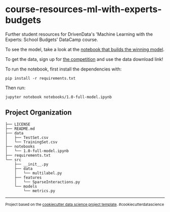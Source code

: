 # course-resources-ml-with-experts-budgets
Further student resources for DrivenData's 'Machine Learning with the Experts: School Budgets' DataCamp course.

To see the model, take a look at the [notebook that builds the winning model](notebooks/1.0-full-model.ipynb).

To get the data, sign up for [the competition](https://www.drivendata.org/competitions/46/box-plots-for-education-reboot/) and use the data download link!

To run the notebook, first install the dependencies with:

    pip install -r requirements.txt

Then run:

    jupyter notebook notebooks/1.0-full-model.ipynb


Project Organization
------------

    ├── LICENSE
    ├── README.md   
    ├── data
    │   ├── TestSet.csv
    │   └── TrainingSet.csv
    ├── notebooks
    │   └── 1.0-full-model.ipynb
    ├── requirements.txt
    └── src
        ├── __init__.py
        ├── data
        │   └── multilabel.py
        ├── features
        │   └── SparseInteractions.py
        └── models
            └── metrics.py

--------

<p><small>Project based on the <a target="_blank" href="https://drivendata.github.io/cookiecutter-data-science/">cookiecutter data science project template</a>. #cookiecutterdatascience</small></p>
